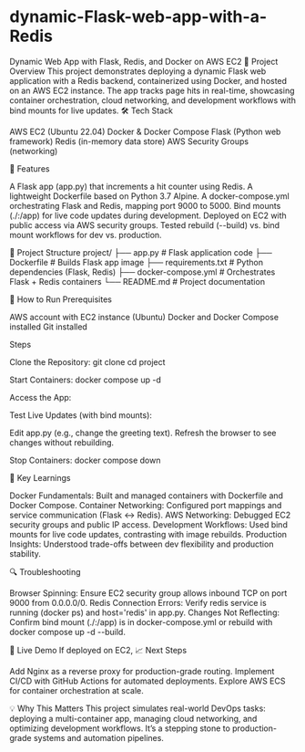 # dynamic-Flask-web-app-with-a-Redis
Dynamic Web App with Flask, Redis, and Docker on AWS EC2
📌 Project Overview
This project demonstrates deploying a dynamic Flask web application with a Redis backend, containerized using Docker, and hosted on an AWS EC2 instance. The app tracks page hits in real-time, showcasing container orchestration, cloud networking, and development workflows with bind mounts for live updates.
🛠️ Tech Stack

AWS EC2 (Ubuntu 22.04)
Docker & Docker Compose
Flask (Python web framework)
Redis (in-memory data store)
AWS Security Groups (networking)

🚀 Features

A Flask app (app.py) that increments a hit counter using Redis.
A lightweight Dockerfile based on Python 3.7 Alpine.
A docker-compose.yml orchestrating Flask and Redis, mapping port 9000 to 5000.
Bind mounts (./:/app) for live code updates during development.
Deployed on EC2 with public access via AWS security groups.
Tested rebuild (--build) vs. bind mount workflows for dev vs. production.

📂 Project Structure
project/
├── app.py              # Flask application code
├── Dockerfile          # Builds Flask app image
├── requirements.txt    # Python dependencies (Flask, Redis)
├── docker-compose.yml  # Orchestrates Flask + Redis containers
└── README.md           # Project documentation

🔧 How to Run
Prerequisites

AWS account with EC2 instance (Ubuntu)
Docker and Docker Compose installed
Git installed

Steps

Clone the Repository:
git clone <repo-url>
cd project


Start Containers:
docker compose up -d


Access the App:




Test Live Updates (with bind mounts):

Edit app.py (e.g., change the greeting text).
Refresh the browser to see changes without rebuilding.


Stop Containers:
docker compose down



📖 Key Learnings

Docker Fundamentals: Built and managed containers with Dockerfile and Docker Compose.
Container Networking: Configured port mappings and service communication (Flask ↔ Redis).
AWS Networking: Debugged EC2 security groups and public IP access.
Development Workflows: Used bind mounts for live code updates, contrasting with image rebuilds.
Production Insights: Understood trade-offs between dev flexibility and production stability.

🔍 Troubleshooting

Browser Spinning: Ensure EC2 security group allows inbound TCP on port 9000 from 0.0.0.0/0.
Redis Connection Errors: Verify redis service is running (docker ps) and host='redis' in app.py.
Changes Not Reflecting: Confirm bind mount (./:/app) is in docker-compose.yml or rebuild with docker compose up -d --build.

🔗 Live Demo
If deployed on EC2, 
📈 Next Steps

Add Nginx as a reverse proxy for production-grade routing.
Implement CI/CD with GitHub Actions for automated deployments.
Explore AWS ECS for container orchestration at scale.

💡 Why This Matters
This project simulates real-world DevOps tasks: deploying a multi-container app, managing cloud networking, and optimizing development workflows. It’s a stepping stone to production-grade systems and automation pipelines.
